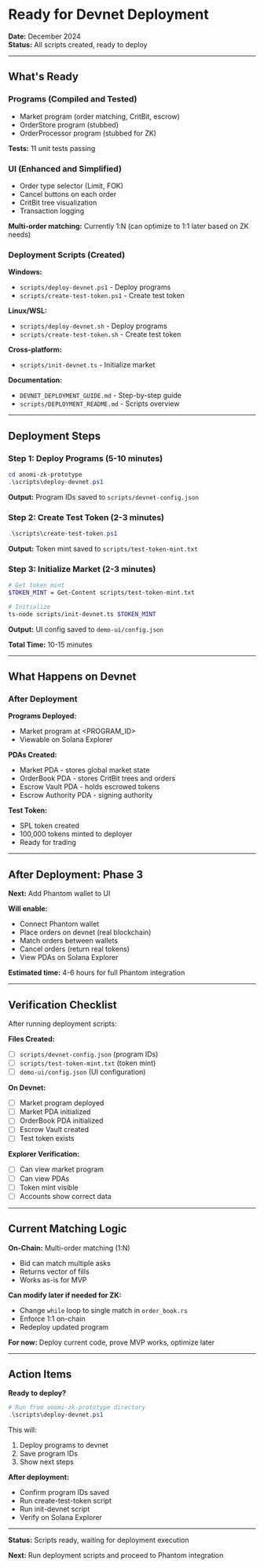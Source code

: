 # Ready for Devnet Deployment

**Date:** December 2024  
**Status:** All scripts created, ready to deploy

---

## What's Ready

### Programs (Compiled and Tested)

- Market program (order matching, CritBit, escrow)
- OrderStore program (stubbed)
- OrderProcessor program (stubbed for ZK)

**Tests:** 11 unit tests passing

### UI (Enhanced and Simplified)

- Order type selector (Limit, FOK)
- Cancel buttons on each order
- CritBit tree visualization
- Transaction logging

**Multi-order matching:** Currently 1:N (can optimize to 1:1 later based on ZK needs)

### Deployment Scripts (Created)

**Windows:**
- `scripts/deploy-devnet.ps1` - Deploy programs
- `scripts/create-test-token.ps1` - Create test token

**Linux/WSL:**
- `scripts/deploy-devnet.sh` - Deploy programs
- `scripts/create-test-token.sh` - Create test token

**Cross-platform:**
- `scripts/init-devnet.ts` - Initialize market

**Documentation:**
- `DEVNET_DEPLOYMENT_GUIDE.md` - Step-by-step guide
- `scripts/DEPLOYMENT_README.md` - Scripts overview

---

## Deployment Steps

### Step 1: Deploy Programs (5-10 minutes)

```powershell
cd anomi-zk-prototype
.\scripts\deploy-devnet.ps1
```

**Output:** Program IDs saved to `scripts/devnet-config.json`

### Step 2: Create Test Token (2-3 minutes)

```powershell
.\scripts\create-test-token.ps1
```

**Output:** Token mint saved to `scripts/test-token-mint.txt`

### Step 3: Initialize Market (2-3 minutes)

```bash
# Get token mint
$TOKEN_MINT = Get-Content scripts/test-token-mint.txt

# Initialize
ts-node scripts/init-devnet.ts $TOKEN_MINT
```

**Output:** UI config saved to `demo-ui/config.json`

**Total Time:** 10-15 minutes

---

## What Happens on Devnet

### After Deployment

**Programs Deployed:**
- Market program at <PROGRAM_ID>
- Viewable on Solana Explorer

**PDAs Created:**
- Market PDA - stores global market state
- OrderBook PDA - stores CritBit trees and orders
- Escrow Vault PDA - holds escrowed tokens
- Escrow Authority PDA - signing authority

**Test Token:**
- SPL token created
- 100,000 tokens minted to deployer
- Ready for trading

---

## After Deployment: Phase 3

**Next:** Add Phantom wallet to UI

**Will enable:**
- Connect Phantom wallet
- Place orders on devnet (real blockchain)
- Match orders between wallets
- Cancel orders (return real tokens)
- View PDAs on Solana Explorer

**Estimated time:** 4-6 hours for full Phantom integration

---

## Verification Checklist

After running deployment scripts:

**Files Created:**
- [ ] `scripts/devnet-config.json` (program IDs)
- [ ] `scripts/test-token-mint.txt` (token mint)
- [ ] `demo-ui/config.json` (UI configuration)

**On Devnet:**
- [ ] Market program deployed
- [ ] Market PDA initialized
- [ ] OrderBook PDA initialized
- [ ] Escrow Vault created
- [ ] Test token exists

**Explorer Verification:**
- [ ] Can view market program
- [ ] Can view PDAs
- [ ] Token mint visible
- [ ] Accounts show correct data

---

## Current Matching Logic

**On-Chain:** Multi-order matching (1:N)
- Bid can match multiple asks
- Returns vector of fills
- Works as-is for MVP

**Can modify later if needed for ZK:**
- Change `while` loop to single match in `order_book.rs`
- Enforce 1:1 on-chain
- Redeploy updated program

**For now:** Deploy current code, prove MVP works, optimize later

---

## Action Items

**Ready to deploy?**

```powershell
# Run from anomi-zk-prototype directory
.\scripts\deploy-devnet.ps1
```

This will:
1. Deploy programs to devnet
2. Save program IDs
3. Show next steps

**After deployment:**
- Confirm program IDs saved
- Run create-test-token script
- Run init-devnet script
- Verify on Solana Explorer

---

**Status:** Scripts ready, waiting for deployment execution

**Next:** Run deployment scripts and proceed to Phantom integration

